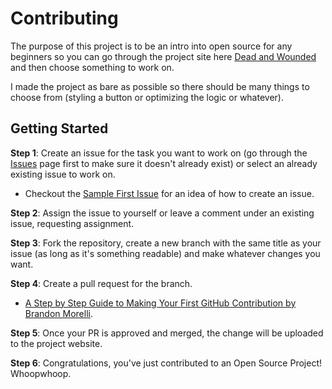 # Contributing
The purpose of this project is to be an intro into open source for any beginners so you can go through the project site here [Dead and Wounded](http://jemimaabu.github.io/dead-and-wounded) and then choose something to work on.

I made the project as bare as possible so there should be many things to choose from (styling a button or optimizing the logic or whatever).

## Getting Started
**Step 1**:  Create an issue for the task you want to work on (go through the [Issues](https://github.com/jemimaabu/dead-and-wounded/issues) page first to make sure it doesn't already exist) or select an already existing issue to work on.

- Checkout the [Sample First Issue](https://github.com/jemimaabu/dead-and-wounded/issues/2) for an idea of how to create an issue.

**Step 2**: Assign the issue to yourself or leave a comment under an existing issue, requesting assignment.

**Step 3**: Fork the repository, create a new branch with the same title as your issue (as long as it's something readable) and make whatever changes you want.

**Step 4**: Create a pull request for the branch. 

- [A Step by Step Guide to Making Your First GitHub Contribution by Brandon Morelli](https://codeburst.io/a-step-by-step-guide-to-making-your-first-github-contribution-5302260a2940).

**Step 5**: Once your PR is approved and merged, the change will be uploaded to the project website.

**Step 6**: Congratulations, you've just contributed to an Open Source Project! Whoopwhoop.
